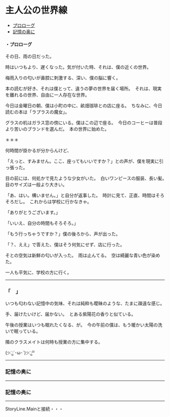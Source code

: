 # 主人公の世界線
  
* [プロローグ](#プロローグ)
* [記憶の奥に](#記憶の奥に)
  
#### ・プロローグ

その日、雨の日だった。

時はいつもより、遅くなった。気が付いた時、それは、僕の近くの世界。　

梅雨入りの匂いが鼻腔に刺激する、深い、僕の脳に響く。

本の読むが好き、それは僕とって、違うの夢の世界を届く場所。　それは、現実を離れるの世界、自由に一人存在な世界。

今日は金曜日の朝、僕は小町の中に、畝畑珈琲との店に座る。　ちなみに、今日読むの本は「ラプラスの魔女」。　

グラスの机はガラス窓の傍にいる。僕はこの辺で座る。　今日のコーヒーは普段より苦いのブランドを選んだ。　本の世界に始めた。

＊＊＊

何時間が掛かるが分からんけど、

「えっと、すみません。ここ、座ってもいいですか？」との声が、僕を現実に引っ張った。

目の前には、何処かで見たような少女がいた。　白いワンピースの服装、長い髪。　目のサイズは一般より大きい。

「あ、はい。構いません。」と自分が返事した。　時計に見て、正直、時間はそろそろだし。　これからは学校に行かなきゃ。

「ありがとうございます。」

「いいえ、自分の時間もそろそろ。」

「もう行っちゃうですか？」僕の後ろから、声が出った。

「？、ええ」で答えた、僕はそう何気にせず、店に行った。

そとの空気は新鮮の匂いが入った。　雨は止んてる。　空は綺麗な青い色が染めた。

一人も平気に、学校の方に行く。

---

### 「　」

いつも匂わない記憶中の気味、それは純粋も曖昧のような、たまに疎遠な感じ。

手、届けたいけど、届かない。　とある紫陽花の香りと似ている。

午後の授業はいつも眠れたくなる、が。　今の午前の僕は、もう暖かい太陽の洗いで眠っている。

隣のクラスメイトは何時も授業の方に集中する。

(੭ु´･ω･`)੭ु⁾⁾


---

### 記憶の奥に

---

### 記憶の奥に

---


StoryLine.Mainと接続・・・  
  
